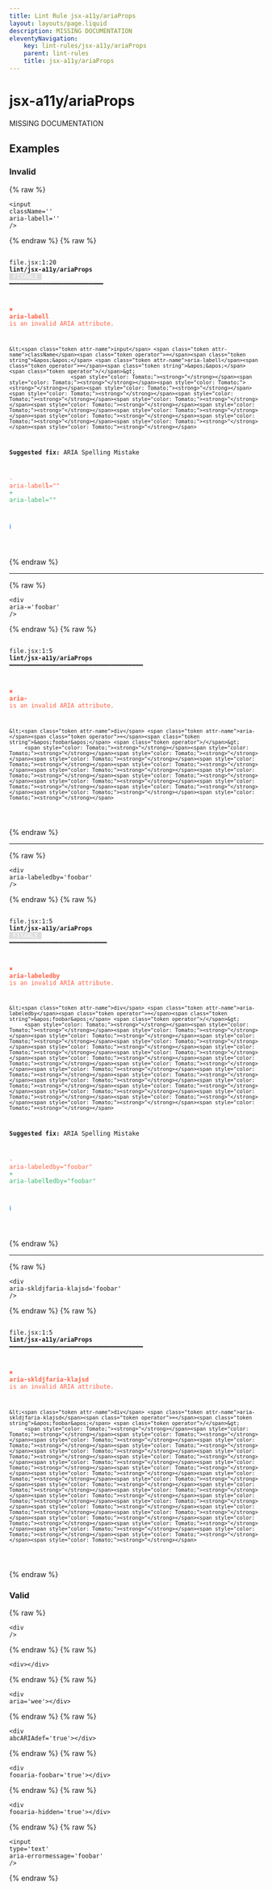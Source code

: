 ```yaml
---
title: Lint Rule jsx-a11y/ariaProps
layout: layouts/page.liquid
description: MISSING DOCUMENTATION
eleventyNavigation:
	key: lint-rules/jsx-a11y/ariaProps
	parent: lint-rules
	title: jsx-a11y/ariaProps
---
```


# jsx-a11y/ariaProps

MISSING DOCUMENTATION

<!-- EVERYTHING BELOW IS AUTOGENERATED. SEE SCRIPTS FOLDER FOR UPDATE SCRIPTS hash(fb1f047a159aafb02a3d4af877cef768056183e5) -->

## Examples
### Invalid
{% raw %}<pre class="language-text"><code class="language-text">&lt;<span class="token attr-name">input</span> <span class="token attr-name">className</span><span class="token operator">=</span><span class="token string">&apos;&apos;</span> <span class="token attr-name">aria-labell</span><span class="token operator">=</span><span class="token string">&apos;&apos;</span> <span class="token operator">/</span>&gt;</code></pre>{% endraw %}
{% raw %}<pre class="language-text"><code class="language-text">
 <span style="text-decoration-style: dotted;">file.jsx:1:20</span> <strong>lint/jsx-a11y/ariaProps</strong> <span style="color: white; background-color: #ddd;"> FIXABLE </span> ━━━━━━━━━━━━━━━━━━━━━━━━━━

  <strong><span style="color: Tomato;">✖ </span></strong><span style="color: Tomato;"><strong>aria-labell</strong></span><span style="color: Tomato;"> is an invalid ARIA attribute.</span>

    &lt;<span class="token attr-name">input</span> <span class="token attr-name">className</span><span class="token operator">=</span><span class="token string">&apos;&apos;</span> <span class="token attr-name">aria-labell</span><span class="token operator">=</span><span class="token string">&apos;&apos;</span> <span class="token operator">/</span>&gt;
                        <span style="color: Tomato;"><strong>^</strong></span><span style="color: Tomato;"><strong>^</strong></span><span style="color: Tomato;"><strong>^</strong></span><span style="color: Tomato;"><strong>^</strong></span><span style="color: Tomato;"><strong>^</strong></span><span style="color: Tomato;"><strong>^</strong></span><span style="color: Tomato;"><strong>^</strong></span><span style="color: Tomato;"><strong>^</strong></span><span style="color: Tomato;"><strong>^</strong></span><span style="color: Tomato;"><strong>^</strong></span><span style="color: Tomato;"><strong>^</strong></span><span style="color: Tomato;"><strong>^</strong></span><span style="color: Tomato;"><strong>^</strong></span><span style="color: Tomato;"><strong>^</strong></span>

  <strong>Suggested fix:</strong> ARIA Spelling Mistake

  <span style="color: Tomato;">-</span> <span style="color: Tomato;">aria-label</span><span style="color: Tomato;"><strong>l</strong></span><span style="color: Tomato;">=&quot;&quot;</span>
  <span style="color: MediumSeaGreen;">+</span> <span style="color: MediumSeaGreen;">aria-label=&quot;&quot;</span>

  <strong><span style="color: DodgerBlue;">ℹ </span></strong>

</code></pre>{% endraw %}

---------------

{% raw %}<pre class="language-text"><code class="language-text">&lt;<span class="token attr-name">div</span> <span class="token attr-name">aria-</span><span class="token operator">=</span><span class="token string">&apos;foobar&apos;</span> <span class="token operator">/</span>&gt;</code></pre>{% endraw %}
{% raw %}<pre class="language-text"><code class="language-text">
 <span style="text-decoration-style: dotted;">file.jsx:1:5</span> <strong>lint/jsx-a11y/ariaProps</strong> ━━━━━━━━━━━━━━━━━━━━━━━━━━━━━━━━━━━━━

  <strong><span style="color: Tomato;">✖ </span></strong><span style="color: Tomato;"><strong>aria-</strong></span><span style="color: Tomato;"> is an invalid ARIA attribute.</span>

    &lt;<span class="token attr-name">div</span> <span class="token attr-name">aria-</span><span class="token operator">=</span><span class="token string">&apos;foobar&apos;</span> <span class="token operator">/</span>&gt;
         <span style="color: Tomato;"><strong>^</strong></span><span style="color: Tomato;"><strong>^</strong></span><span style="color: Tomato;"><strong>^</strong></span><span style="color: Tomato;"><strong>^</strong></span><span style="color: Tomato;"><strong>^</strong></span><span style="color: Tomato;"><strong>^</strong></span><span style="color: Tomato;"><strong>^</strong></span><span style="color: Tomato;"><strong>^</strong></span><span style="color: Tomato;"><strong>^</strong></span><span style="color: Tomato;"><strong>^</strong></span><span style="color: Tomato;"><strong>^</strong></span><span style="color: Tomato;"><strong>^</strong></span><span style="color: Tomato;"><strong>^</strong></span><span style="color: Tomato;"><strong>^</strong></span>

</code></pre>{% endraw %}

---------------

{% raw %}<pre class="language-text"><code class="language-text">&lt;<span class="token attr-name">div</span> <span class="token attr-name">aria-labeledby</span><span class="token operator">=</span><span class="token string">&apos;foobar&apos;</span> <span class="token operator">/</span>&gt;</code></pre>{% endraw %}
{% raw %}<pre class="language-text"><code class="language-text">
 <span style="text-decoration-style: dotted;">file.jsx:1:5</span> <strong>lint/jsx-a11y/ariaProps</strong> <span style="color: white; background-color: #ddd;"> FIXABLE </span> ━━━━━━━━━━━━━━━━━━━━━━━━━━━

  <strong><span style="color: Tomato;">✖ </span></strong><span style="color: Tomato;"><strong>aria-labeledby</strong></span><span style="color: Tomato;"> is an invalid ARIA attribute.</span>

    &lt;<span class="token attr-name">div</span> <span class="token attr-name">aria-labeledby</span><span class="token operator">=</span><span class="token string">&apos;foobar&apos;</span> <span class="token operator">/</span>&gt;
         <span style="color: Tomato;"><strong>^</strong></span><span style="color: Tomato;"><strong>^</strong></span><span style="color: Tomato;"><strong>^</strong></span><span style="color: Tomato;"><strong>^</strong></span><span style="color: Tomato;"><strong>^</strong></span><span style="color: Tomato;"><strong>^</strong></span><span style="color: Tomato;"><strong>^</strong></span><span style="color: Tomato;"><strong>^</strong></span><span style="color: Tomato;"><strong>^</strong></span><span style="color: Tomato;"><strong>^</strong></span><span style="color: Tomato;"><strong>^</strong></span><span style="color: Tomato;"><strong>^</strong></span><span style="color: Tomato;"><strong>^</strong></span><span style="color: Tomato;"><strong>^</strong></span><span style="color: Tomato;"><strong>^</strong></span><span style="color: Tomato;"><strong>^</strong></span><span style="color: Tomato;"><strong>^</strong></span><span style="color: Tomato;"><strong>^</strong></span><span style="color: Tomato;"><strong>^</strong></span><span style="color: Tomato;"><strong>^</strong></span><span style="color: Tomato;"><strong>^</strong></span><span style="color: Tomato;"><strong>^</strong></span><span style="color: Tomato;"><strong>^</strong></span>

  <strong>Suggested fix:</strong> ARIA Spelling Mistake

  <span style="color: Tomato;">-</span> <span style="color: Tomato;">aria-labeledby=&quot;foobar&quot;</span>
  <span style="color: MediumSeaGreen;">+</span> <span style="color: MediumSeaGreen;">aria-label</span><span style="color: MediumSeaGreen;"><strong>l</strong></span><span style="color: MediumSeaGreen;">edby=&quot;foobar&quot;</span>

  <strong><span style="color: DodgerBlue;">ℹ </span></strong>

</code></pre>{% endraw %}

---------------

{% raw %}<pre class="language-text"><code class="language-text">&lt;<span class="token attr-name">div</span> <span class="token attr-name">aria-skldjfaria-klajsd</span><span class="token operator">=</span><span class="token string">&apos;foobar&apos;</span> <span class="token operator">/</span>&gt;</code></pre>{% endraw %}
{% raw %}<pre class="language-text"><code class="language-text">
 <span style="text-decoration-style: dotted;">file.jsx:1:5</span> <strong>lint/jsx-a11y/ariaProps</strong> ━━━━━━━━━━━━━━━━━━━━━━━━━━━━━━━━━━━━━

  <strong><span style="color: Tomato;">✖ </span></strong><span style="color: Tomato;"><strong>aria-skldjfaria-klajsd</strong></span><span style="color: Tomato;"> is an invalid ARIA attribute.</span>

    &lt;<span class="token attr-name">div</span> <span class="token attr-name">aria-skldjfaria-klajsd</span><span class="token operator">=</span><span class="token string">&apos;foobar&apos;</span> <span class="token operator">/</span>&gt;
         <span style="color: Tomato;"><strong>^</strong></span><span style="color: Tomato;"><strong>^</strong></span><span style="color: Tomato;"><strong>^</strong></span><span style="color: Tomato;"><strong>^</strong></span><span style="color: Tomato;"><strong>^</strong></span><span style="color: Tomato;"><strong>^</strong></span><span style="color: Tomato;"><strong>^</strong></span><span style="color: Tomato;"><strong>^</strong></span><span style="color: Tomato;"><strong>^</strong></span><span style="color: Tomato;"><strong>^</strong></span><span style="color: Tomato;"><strong>^</strong></span><span style="color: Tomato;"><strong>^</strong></span><span style="color: Tomato;"><strong>^</strong></span><span style="color: Tomato;"><strong>^</strong></span><span style="color: Tomato;"><strong>^</strong></span><span style="color: Tomato;"><strong>^</strong></span><span style="color: Tomato;"><strong>^</strong></span><span style="color: Tomato;"><strong>^</strong></span><span style="color: Tomato;"><strong>^</strong></span><span style="color: Tomato;"><strong>^</strong></span><span style="color: Tomato;"><strong>^</strong></span><span style="color: Tomato;"><strong>^</strong></span><span style="color: Tomato;"><strong>^</strong></span><span style="color: Tomato;"><strong>^</strong></span><span style="color: Tomato;"><strong>^</strong></span><span style="color: Tomato;"><strong>^</strong></span><span style="color: Tomato;"><strong>^</strong></span><span style="color: Tomato;"><strong>^</strong></span><span style="color: Tomato;"><strong>^</strong></span><span style="color: Tomato;"><strong>^</strong></span><span style="color: Tomato;"><strong>^</strong></span>

</code></pre>{% endraw %}
### Valid
{% raw %}<pre class="language-text"><code class="language-text">&lt;<span class="token attr-name">div</span> <span class="token operator">/</span>&gt;</code></pre>{% endraw %}
{% raw %}<pre class="language-text"><code class="language-text">&lt;<span class="token attr-name">div</span>&gt;&lt;<span class="token operator">/</span><span class="token attr-name">div</span>&gt;</code></pre>{% endraw %}
{% raw %}<pre class="language-text"><code class="language-text">&lt;<span class="token attr-name">div</span> <span class="token attr-name">aria</span><span class="token operator">=</span><span class="token string">&apos;wee&apos;</span>&gt;&lt;<span class="token operator">/</span><span class="token attr-name">div</span>&gt;</code></pre>{% endraw %}
{% raw %}<pre class="language-text"><code class="language-text">&lt;<span class="token attr-name">div</span> <span class="token attr-name">abcARIAdef</span><span class="token operator">=</span><span class="token string">&apos;true&apos;</span>&gt;&lt;<span class="token operator">/</span><span class="token attr-name">div</span>&gt;</code></pre>{% endraw %}
{% raw %}<pre class="language-text"><code class="language-text">&lt;<span class="token attr-name">div</span> <span class="token attr-name">fooaria-foobar</span><span class="token operator">=</span><span class="token string">&apos;true&apos;</span>&gt;&lt;<span class="token operator">/</span><span class="token attr-name">div</span>&gt;</code></pre>{% endraw %}
{% raw %}<pre class="language-text"><code class="language-text">&lt;<span class="token attr-name">div</span> <span class="token attr-name">fooaria-hidden</span><span class="token operator">=</span><span class="token string">&apos;true&apos;</span>&gt;&lt;<span class="token operator">/</span><span class="token attr-name">div</span>&gt;</code></pre>{% endraw %}
{% raw %}<pre class="language-text"><code class="language-text">&lt;<span class="token attr-name">input</span> <span class="token attr-name">type</span><span class="token operator">=</span><span class="token string">&apos;text&apos;</span> <span class="token attr-name">aria-errormessage</span><span class="token operator">=</span><span class="token string">&apos;foobar&apos;</span> <span class="token operator">/</span>&gt;</code></pre>{% endraw %}
